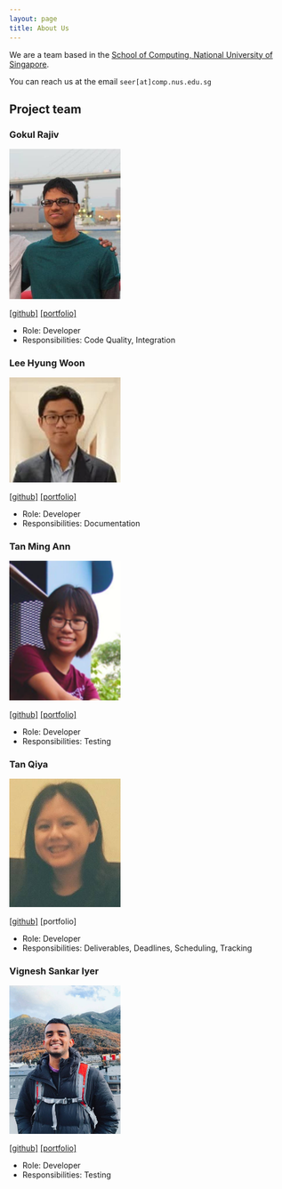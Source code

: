```yaml
---
layout: page
title: About Us
---
```


We are a team based in the [School of Computing, National University of Singapore](http://www.comp.nus.edu.sg).

You can reach us at the email `seer[at]comp.nus.edu.sg`

## Project team

### Gokul Rajiv

<img src="images/gok99.png" width="200px">

[[github]](https://github.com/gok99) [[portfolio]](team/gok99.md)

* Role: Developer
* Responsibilities: Code Quality, Integration

### Lee Hyung Woon

<img src="images/lhw-1.png" width="200px">

[[github]](https://github.com/lhw-1) [[portfolio]](team/lhw-1.md)

* Role: Developer
* Responsibilities: Documentation

### Tan Ming Ann

<img src="images/skythefire.png" width="200px">

[[github]](https://github.com/skythefire) [[portfolio]](team/skythefire.md)

* Role: Developer
* Responsibilities: Testing

### Tan Qiya

<img src="images/tanqiya.png" width="200px">

[[github]](https://github.com/tanqiya) [portfolio]

* Role: Developer
* Responsibilities: Deliverables, Deadlines, Scheduling, Tracking

### Vignesh Sankar Iyer

<img src="images/vigneshsankariyer1234567890.png" width="200px">

[[github]](https://github.com/vigneshsankariyer1234567890) [[portfolio]](team/vigneshsankariyer1234567890.md)

* Role: Developer
* Responsibilities: Testing
